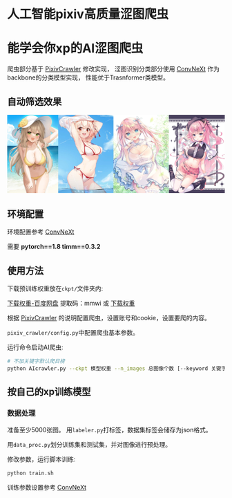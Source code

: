 # 人工智能pixiv高质量涩图爬虫
# 能学会你xp的AI涩图爬虫

爬虫部分基于 [PixivCrawler](https://github.com/CWHer/PixivCrawler.git) 修改实现，
涩图识别分类部分使用 [ConvNeXt](https://github.com/facebookresearch/ConvNeXt.git) 作为backbone的分类模型实现，
性能优于Trasnformer类模型。

## 自动筛选效果

<img src="imgs/c1.jpg" >

## 环境配置
环境配置参考 [ConvNeXt](https://github.com/facebookresearch/ConvNeXt.git)

需要 **pytorch==1.8 timm==0.3.2**

## 使用方法
下载预训练权重放在```ckpt/```文件夹内:

[下载权重-百度网盘](https://pan.baidu.com/s/1iuZktVIPGF0DONdQeGfjSw) 提取码：mmwi 或 [下载权重](https://github.com/7eu7d7/pixiv_AI_crawler/releases/download/v2/checkpoint-best_t5.pth)

根据 [PixivCrawler](https://github.com/CWHer/PixivCrawler.git) 的说明配置爬虫，设置账号和cookie，设置要爬的内容。

```pixiv_crawler/config.py```中配置爬虫基本参数。

运行命令启动AI爬虫:
```bash
# 不加关键字默认爬日榜
python AIcrawler.py --ckpt 模型权重 --n_images 总图像个数 [--keyword 关键字] 
```

## 按自己的xp训练模型

### 数据处理
准备至少5000张图。
用```labeler.py```打标签，数据集标签会储存为json格式。

用```data_proc.py```划分训练集和测试集，并对图像进行预处理。

修改参数，运行脚本训练:
```bash
python train.sh
```

训练参数设置参考 [ConvNeXt](https://github.com/facebookresearch/ConvNeXt.git)